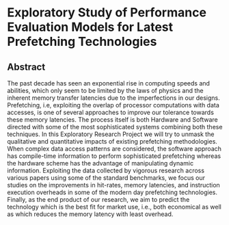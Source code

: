 # Exploratory Study of Performance Evaluation Models for Latest Prefetching Technologies

## Abstract
The past decade has seen an exponential rise in computing speeds and abilities, which only seem to be limited by the laws of physics and the inherent memory transfer latencies due to the imperfections in our designs. Prefetching, i.e, exploiting the overlap of processor computations with data accesses, is one of several approaches to improve our tolerance towards these memory latencies. The process itself is both Hardware and Software directed with some of the most sophisticated systems combining both these techniques.
In this Exploratory Research Project we will try to unmask the qualitative and quantitative impacts of existing prefetching methodologies. When complex data access patterns are considered, the software approach has compile-time information to perform sophisticated prefetching whereas the hardware scheme has the advantage of manipulating dynamic information. 
Exploiting the data collected by vigorous research across various papers using some of the standard benchmarks, we focus our studies on the improvements in hit-rates, memory latencies, and instruction execution overheads in some of the modern day prefetching technologies. Finally, as the end product of our research, we aim to predict the technology which is the best fit for market use, i.e., both economical as well as which reduces the memory latency with least overhead.
